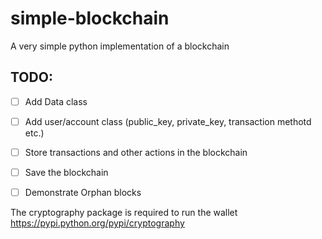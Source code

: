 # simple-blockchain
A very simple python implementation of a blockchain

## TODO:

  - [ ] Add Data class
  - [ ] Add user/account class (public_key, private_key, transaction methotd etc.)
  - [ ] Store transactions and other actions in the blockchain
  - [ ] Save the blockchain
  - [ ] Demonstrate Orphan blocks
  
  
  The cryptography package is required to run the wallet
  https://pypi.python.org/pypi/cryptography
